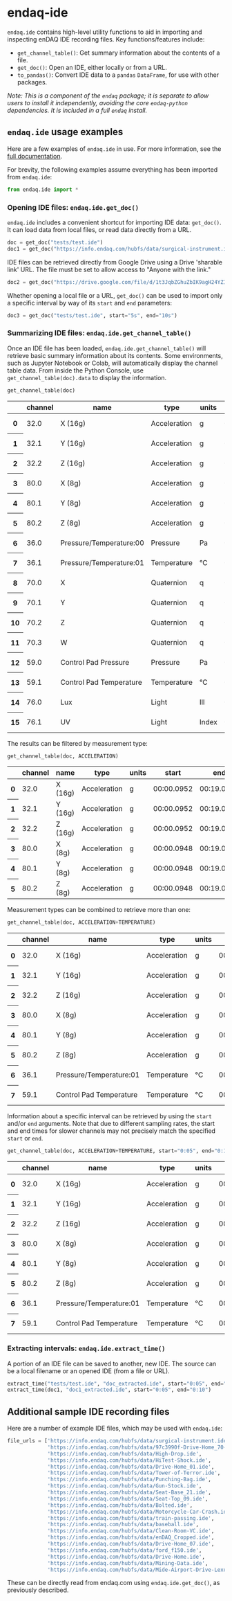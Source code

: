 # endaq-ide

`endaq.ide` contains high-level utility functions to aid in importing and inspecting enDAQ IDE recording files. Key functions/features include:

* `get_channel_table()`: Get summary information about the contents of a file.
* `get_doc()`: Open an IDE, either locally or from a URL.
* `to_pandas()`: Convert IDE data to a `pandas` `DataFrame`, for use with other packages.

*Note: This is a component of the `endaq` package; it is separate to allow users to install it independently, avoiding the core `endaq-python` dependencies. It is included in a full `endaq` install.*

## `endaq.ide` usage examples
Here are a few examples of `endaq.ide` in use. For more information, see the [full documentation]().

For brevity, the following examples assume everything has been imported from `endaq.ide`:
```python
from endaq.ide import *
```

### Opening IDE files: `endaq.ide.get_doc()`
`endaq.ide` includes a convenient shortcut for importing IDE data: `get_doc()`. It can load data from local files, or read data directly from a URL.


```python
doc = get_doc("tests/test.ide")
doc1 = get_doc("https://info.endaq.com/hubfs/data/surgical-instrument.ide")
```

IDE files can be retrieved directly from Google Drive using a Drive 'sharable link' URL. The file must be set to allow access to "Anyone with the link."


```python
doc2 = get_doc("https://drive.google.com/file/d/1t3JqbZGhuZbIK9agH24YZIdVE26-NOF5/view?usp=sharing")
```

Whether opening a local file or a URL, `get_doc()` can be used to import only a specific interval by way of its `start` and `end` parameters:


```python
doc3 = get_doc("tests/test.ide", start="5s", end="10s")
```

### Summarizing IDE files: `endaq.ide.get_channel_table()`
Once an IDE file has been loaded, `endaq.ide.get_channel_table()` will retrieve basic summary information about its contents.
Some environments, such as Jupyter Notebook or Colab, will automatically display the channel table data. From inside the
Python Console, use `get_channel_table(doc).data` to display the information.


```python
get_channel_table(doc)
```

<table id="T_d2cbb_">
  <thead>
    <tr>
      <th class="blank level0" >&nbsp;</th>
      <th class="col_heading level0 col0" >channel</th>
      <th class="col_heading level0 col1" >name</th>
      <th class="col_heading level0 col2" >type</th>
      <th class="col_heading level0 col3" >units</th>
      <th class="col_heading level0 col4" >start</th>
      <th class="col_heading level0 col5" >end</th>
      <th class="col_heading level0 col6" >duration</th>
      <th class="col_heading level0 col7" >samples</th>
      <th class="col_heading level0 col8" >rate</th>
    </tr>
  </thead>
  <tbody>
    <tr>
      <th id="T_d2cbb_level0_row0" class="row_heading level0 row0" >0</th>
      <td id="T_d2cbb_row0_col0" class="data row0 col0" >32.0</td>
      <td id="T_d2cbb_row0_col1" class="data row0 col1" >X (16g)</td>
      <td id="T_d2cbb_row0_col2" class="data row0 col2" >Acceleration</td>
      <td id="T_d2cbb_row0_col3" class="data row0 col3" >g</td>
      <td id="T_d2cbb_row0_col4" class="data row0 col4" >00:00.0952</td>
      <td id="T_d2cbb_row0_col5" class="data row0 col5" >00:19.0012</td>
      <td id="T_d2cbb_row0_col6" class="data row0 col6" >00:18.0059</td>
      <td id="T_d2cbb_row0_col7" class="data row0 col7" >7113</td>
      <td id="T_d2cbb_row0_col8" class="data row0 col8" >393.86 Hz</td>
    </tr>
    <tr>
      <th id="T_d2cbb_level0_row1" class="row_heading level0 row1" >1</th>
      <td id="T_d2cbb_row1_col0" class="data row1 col0" >32.1</td>
      <td id="T_d2cbb_row1_col1" class="data row1 col1" >Y (16g)</td>
      <td id="T_d2cbb_row1_col2" class="data row1 col2" >Acceleration</td>
      <td id="T_d2cbb_row1_col3" class="data row1 col3" >g</td>
      <td id="T_d2cbb_row1_col4" class="data row1 col4" >00:00.0952</td>
      <td id="T_d2cbb_row1_col5" class="data row1 col5" >00:19.0012</td>
      <td id="T_d2cbb_row1_col6" class="data row1 col6" >00:18.0059</td>
      <td id="T_d2cbb_row1_col7" class="data row1 col7" >7113</td>
      <td id="T_d2cbb_row1_col8" class="data row1 col8" >393.86 Hz</td>
    </tr>
    <tr>
      <th id="T_d2cbb_level0_row2" class="row_heading level0 row2" >2</th>
      <td id="T_d2cbb_row2_col0" class="data row2 col0" >32.2</td>
      <td id="T_d2cbb_row2_col1" class="data row2 col1" >Z (16g)</td>
      <td id="T_d2cbb_row2_col2" class="data row2 col2" >Acceleration</td>
      <td id="T_d2cbb_row2_col3" class="data row2 col3" >g</td>
      <td id="T_d2cbb_row2_col4" class="data row2 col4" >00:00.0952</td>
      <td id="T_d2cbb_row2_col5" class="data row2 col5" >00:19.0012</td>
      <td id="T_d2cbb_row2_col6" class="data row2 col6" >00:18.0059</td>
      <td id="T_d2cbb_row2_col7" class="data row2 col7" >7113</td>
      <td id="T_d2cbb_row2_col8" class="data row2 col8" >393.86 Hz</td>
    </tr>
    <tr>
      <th id="T_d2cbb_level0_row3" class="row_heading level0 row3" >3</th>
      <td id="T_d2cbb_row3_col0" class="data row3 col0" >80.0</td>
      <td id="T_d2cbb_row3_col1" class="data row3 col1" >X (8g)</td>
      <td id="T_d2cbb_row3_col2" class="data row3 col2" >Acceleration</td>
      <td id="T_d2cbb_row3_col3" class="data row3 col3" >g</td>
      <td id="T_d2cbb_row3_col4" class="data row3 col4" >00:00.0948</td>
      <td id="T_d2cbb_row3_col5" class="data row3 col5" >00:19.0013</td>
      <td id="T_d2cbb_row3_col6" class="data row3 col6" >00:18.0064</td>
      <td id="T_d2cbb_row3_col7" class="data row3 col7" >9070</td>
      <td id="T_d2cbb_row3_col8" class="data row3 col8" >502.09 Hz</td>
    </tr>
    <tr>
      <th id="T_d2cbb_level0_row4" class="row_heading level0 row4" >4</th>
      <td id="T_d2cbb_row4_col0" class="data row4 col0" >80.1</td>
      <td id="T_d2cbb_row4_col1" class="data row4 col1" >Y (8g)</td>
      <td id="T_d2cbb_row4_col2" class="data row4 col2" >Acceleration</td>
      <td id="T_d2cbb_row4_col3" class="data row4 col3" >g</td>
      <td id="T_d2cbb_row4_col4" class="data row4 col4" >00:00.0948</td>
      <td id="T_d2cbb_row4_col5" class="data row4 col5" >00:19.0013</td>
      <td id="T_d2cbb_row4_col6" class="data row4 col6" >00:18.0064</td>
      <td id="T_d2cbb_row4_col7" class="data row4 col7" >9070</td>
      <td id="T_d2cbb_row4_col8" class="data row4 col8" >502.09 Hz</td>
    </tr>
    <tr>
      <th id="T_d2cbb_level0_row5" class="row_heading level0 row5" >5</th>
      <td id="T_d2cbb_row5_col0" class="data row5 col0" >80.2</td>
      <td id="T_d2cbb_row5_col1" class="data row5 col1" >Z (8g)</td>
      <td id="T_d2cbb_row5_col2" class="data row5 col2" >Acceleration</td>
      <td id="T_d2cbb_row5_col3" class="data row5 col3" >g</td>
      <td id="T_d2cbb_row5_col4" class="data row5 col4" >00:00.0948</td>
      <td id="T_d2cbb_row5_col5" class="data row5 col5" >00:19.0013</td>
      <td id="T_d2cbb_row5_col6" class="data row5 col6" >00:18.0064</td>
      <td id="T_d2cbb_row5_col7" class="data row5 col7" >9070</td>
      <td id="T_d2cbb_row5_col8" class="data row5 col8" >502.09 Hz</td>
    </tr>
    <tr>
      <th id="T_d2cbb_level0_row6" class="row_heading level0 row6" >6</th>
      <td id="T_d2cbb_row6_col0" class="data row6 col0" >36.0</td>
      <td id="T_d2cbb_row6_col1" class="data row6 col1" >Pressure/Temperature:00</td>
      <td id="T_d2cbb_row6_col2" class="data row6 col2" >Pressure</td>
      <td id="T_d2cbb_row6_col3" class="data row6 col3" >Pa</td>
      <td id="T_d2cbb_row6_col4" class="data row6 col4" >00:00.0945</td>
      <td id="T_d2cbb_row6_col5" class="data row6 col5" >00:19.0175</td>
      <td id="T_d2cbb_row6_col6" class="data row6 col6" >00:18.0230</td>
      <td id="T_d2cbb_row6_col7" class="data row6 col7" >20</td>
      <td id="T_d2cbb_row6_col8" class="data row6 col8" >1.10 Hz</td>
    </tr>
    <tr>
      <th id="T_d2cbb_level0_row7" class="row_heading level0 row7" >7</th>
      <td id="T_d2cbb_row7_col0" class="data row7 col0" >36.1</td>
      <td id="T_d2cbb_row7_col1" class="data row7 col1" >Pressure/Temperature:01</td>
      <td id="T_d2cbb_row7_col2" class="data row7 col2" >Temperature</td>
      <td id="T_d2cbb_row7_col3" class="data row7 col3" >°C</td>
      <td id="T_d2cbb_row7_col4" class="data row7 col4" >00:00.0945</td>
      <td id="T_d2cbb_row7_col5" class="data row7 col5" >00:19.0175</td>
      <td id="T_d2cbb_row7_col6" class="data row7 col6" >00:18.0230</td>
      <td id="T_d2cbb_row7_col7" class="data row7 col7" >20</td>
      <td id="T_d2cbb_row7_col8" class="data row7 col8" >1.10 Hz</td>
    </tr>
    <tr>
      <th id="T_d2cbb_level0_row8" class="row_heading level0 row8" >8</th>
      <td id="T_d2cbb_row8_col0" class="data row8 col0" >70.0</td>
      <td id="T_d2cbb_row8_col1" class="data row8 col1" >X</td>
      <td id="T_d2cbb_row8_col2" class="data row8 col2" >Quaternion</td>
      <td id="T_d2cbb_row8_col3" class="data row8 col3" >q</td>
      <td id="T_d2cbb_row8_col4" class="data row8 col4" >00:01.0132</td>
      <td id="T_d2cbb_row8_col5" class="data row8 col5" >00:18.0954</td>
      <td id="T_d2cbb_row8_col6" class="data row8 col6" >00:17.0821</td>
      <td id="T_d2cbb_row8_col7" class="data row8 col7" >1755</td>
      <td id="T_d2cbb_row8_col8" class="data row8 col8" >98.47 Hz</td>
    </tr>
    <tr>
      <th id="T_d2cbb_level0_row9" class="row_heading level0 row9" >9</th>
      <td id="T_d2cbb_row9_col0" class="data row9 col0" >70.1</td>
      <td id="T_d2cbb_row9_col1" class="data row9 col1" >Y</td>
      <td id="T_d2cbb_row9_col2" class="data row9 col2" >Quaternion</td>
      <td id="T_d2cbb_row9_col3" class="data row9 col3" >q</td>
      <td id="T_d2cbb_row9_col4" class="data row9 col4" >00:01.0132</td>
      <td id="T_d2cbb_row9_col5" class="data row9 col5" >00:18.0954</td>
      <td id="T_d2cbb_row9_col6" class="data row9 col6" >00:17.0821</td>
      <td id="T_d2cbb_row9_col7" class="data row9 col7" >1755</td>
      <td id="T_d2cbb_row9_col8" class="data row9 col8" >98.47 Hz</td>
    </tr>
    <tr>
      <th id="T_d2cbb_level0_row10" class="row_heading level0 row10" >10</th>
      <td id="T_d2cbb_row10_col0" class="data row10 col0" >70.2</td>
      <td id="T_d2cbb_row10_col1" class="data row10 col1" >Z</td>
      <td id="T_d2cbb_row10_col2" class="data row10 col2" >Quaternion</td>
      <td id="T_d2cbb_row10_col3" class="data row10 col3" >q</td>
      <td id="T_d2cbb_row10_col4" class="data row10 col4" >00:01.0132</td>
      <td id="T_d2cbb_row10_col5" class="data row10 col5" >00:18.0954</td>
      <td id="T_d2cbb_row10_col6" class="data row10 col6" >00:17.0821</td>
      <td id="T_d2cbb_row10_col7" class="data row10 col7" >1755</td>
      <td id="T_d2cbb_row10_col8" class="data row10 col8" >98.47 Hz</td>
    </tr>
    <tr>
      <th id="T_d2cbb_level0_row11" class="row_heading level0 row11" >11</th>
      <td id="T_d2cbb_row11_col0" class="data row11 col0" >70.3</td>
      <td id="T_d2cbb_row11_col1" class="data row11 col1" >W</td>
      <td id="T_d2cbb_row11_col2" class="data row11 col2" >Quaternion</td>
      <td id="T_d2cbb_row11_col3" class="data row11 col3" >q</td>
      <td id="T_d2cbb_row11_col4" class="data row11 col4" >00:01.0132</td>
      <td id="T_d2cbb_row11_col5" class="data row11 col5" >00:18.0954</td>
      <td id="T_d2cbb_row11_col6" class="data row11 col6" >00:17.0821</td>
      <td id="T_d2cbb_row11_col7" class="data row11 col7" >1755</td>
      <td id="T_d2cbb_row11_col8" class="data row11 col8" >98.47 Hz</td>
    </tr>
    <tr>
      <th id="T_d2cbb_level0_row12" class="row_heading level0 row12" >12</th>
      <td id="T_d2cbb_row12_col0" class="data row12 col0" >59.0</td>
      <td id="T_d2cbb_row12_col1" class="data row12 col1" >Control Pad Pressure</td>
      <td id="T_d2cbb_row12_col2" class="data row12 col2" >Pressure</td>
      <td id="T_d2cbb_row12_col3" class="data row12 col3" >Pa</td>
      <td id="T_d2cbb_row12_col4" class="data row12 col4" >00:00.0979</td>
      <td id="T_d2cbb_row12_col5" class="data row12 col5" >00:18.0910</td>
      <td id="T_d2cbb_row12_col6" class="data row12 col6" >00:17.0931</td>
      <td id="T_d2cbb_row12_col7" class="data row12 col7" >180</td>
      <td id="T_d2cbb_row12_col8" class="data row12 col8" >10.04 Hz</td>
    </tr>
    <tr>
      <th id="T_d2cbb_level0_row13" class="row_heading level0 row13" >13</th>
      <td id="T_d2cbb_row13_col0" class="data row13 col0" >59.1</td>
      <td id="T_d2cbb_row13_col1" class="data row13 col1" >Control Pad Temperature</td>
      <td id="T_d2cbb_row13_col2" class="data row13 col2" >Temperature</td>
      <td id="T_d2cbb_row13_col3" class="data row13 col3" >°C</td>
      <td id="T_d2cbb_row13_col4" class="data row13 col4" >00:00.0979</td>
      <td id="T_d2cbb_row13_col5" class="data row13 col5" >00:18.0910</td>
      <td id="T_d2cbb_row13_col6" class="data row13 col6" >00:17.0931</td>
      <td id="T_d2cbb_row13_col7" class="data row13 col7" >180</td>
      <td id="T_d2cbb_row13_col8" class="data row13 col8" >10.04 Hz</td>
    </tr>
    <tr>
      <th id="T_d2cbb_level0_row14" class="row_heading level0 row14" >14</th>
      <td id="T_d2cbb_row14_col0" class="data row14 col0" >76.0</td>
      <td id="T_d2cbb_row14_col1" class="data row14 col1" >Lux</td>
      <td id="T_d2cbb_row14_col2" class="data row14 col2" >Light</td>
      <td id="T_d2cbb_row14_col3" class="data row14 col3" >Ill</td>
      <td id="T_d2cbb_row14_col4" class="data row14 col4" >00:00.0000</td>
      <td id="T_d2cbb_row14_col5" class="data row14 col5" >00:18.0737</td>
      <td id="T_d2cbb_row14_col6" class="data row14 col6" >00:18.0737</td>
      <td id="T_d2cbb_row14_col7" class="data row14 col7" >71</td>
      <td id="T_d2cbb_row14_col8" class="data row14 col8" >3.79 Hz</td>
    </tr>
    <tr>
      <th id="T_d2cbb_level0_row15" class="row_heading level0 row15" >15</th>
      <td id="T_d2cbb_row15_col0" class="data row15 col0" >76.1</td>
      <td id="T_d2cbb_row15_col1" class="data row15 col1" >UV</td>
      <td id="T_d2cbb_row15_col2" class="data row15 col2" >Light</td>
      <td id="T_d2cbb_row15_col3" class="data row15 col3" >Index</td>
      <td id="T_d2cbb_row15_col4" class="data row15 col4" >00:00.0000</td>
      <td id="T_d2cbb_row15_col5" class="data row15 col5" >00:18.0737</td>
      <td id="T_d2cbb_row15_col6" class="data row15 col6" >00:18.0737</td>
      <td id="T_d2cbb_row15_col7" class="data row15 col7" >71</td>
      <td id="T_d2cbb_row15_col8" class="data row15 col8" >3.79 Hz</td>
    </tr>
  </tbody>
</table>




The results can be filtered by measurement type:


```python
get_channel_table(doc, ACCELERATION)
```



<table id="T_9f9cf_">
  <thead>
    <tr>
      <th class="blank level0" >&nbsp;</th>
      <th class="col_heading level0 col0" >channel</th>
      <th class="col_heading level0 col1" >name</th>
      <th class="col_heading level0 col2" >type</th>
      <th class="col_heading level0 col3" >units</th>
      <th class="col_heading level0 col4" >start</th>
      <th class="col_heading level0 col5" >end</th>
      <th class="col_heading level0 col6" >duration</th>
      <th class="col_heading level0 col7" >samples</th>
      <th class="col_heading level0 col8" >rate</th>
    </tr>
  </thead>
  <tbody>
    <tr>
      <th id="T_9f9cf_level0_row0" class="row_heading level0 row0" >0</th>
      <td id="T_9f9cf_row0_col0" class="data row0 col0" >32.0</td>
      <td id="T_9f9cf_row0_col1" class="data row0 col1" >X (16g)</td>
      <td id="T_9f9cf_row0_col2" class="data row0 col2" >Acceleration</td>
      <td id="T_9f9cf_row0_col3" class="data row0 col3" >g</td>
      <td id="T_9f9cf_row0_col4" class="data row0 col4" >00:00.0952</td>
      <td id="T_9f9cf_row0_col5" class="data row0 col5" >00:19.0012</td>
      <td id="T_9f9cf_row0_col6" class="data row0 col6" >00:18.0059</td>
      <td id="T_9f9cf_row0_col7" class="data row0 col7" >7113</td>
      <td id="T_9f9cf_row0_col8" class="data row0 col8" >393.86 Hz</td>
    </tr>
    <tr>
      <th id="T_9f9cf_level0_row1" class="row_heading level0 row1" >1</th>
      <td id="T_9f9cf_row1_col0" class="data row1 col0" >32.1</td>
      <td id="T_9f9cf_row1_col1" class="data row1 col1" >Y (16g)</td>
      <td id="T_9f9cf_row1_col2" class="data row1 col2" >Acceleration</td>
      <td id="T_9f9cf_row1_col3" class="data row1 col3" >g</td>
      <td id="T_9f9cf_row1_col4" class="data row1 col4" >00:00.0952</td>
      <td id="T_9f9cf_row1_col5" class="data row1 col5" >00:19.0012</td>
      <td id="T_9f9cf_row1_col6" class="data row1 col6" >00:18.0059</td>
      <td id="T_9f9cf_row1_col7" class="data row1 col7" >7113</td>
      <td id="T_9f9cf_row1_col8" class="data row1 col8" >393.86 Hz</td>
    </tr>
    <tr>
      <th id="T_9f9cf_level0_row2" class="row_heading level0 row2" >2</th>
      <td id="T_9f9cf_row2_col0" class="data row2 col0" >32.2</td>
      <td id="T_9f9cf_row2_col1" class="data row2 col1" >Z (16g)</td>
      <td id="T_9f9cf_row2_col2" class="data row2 col2" >Acceleration</td>
      <td id="T_9f9cf_row2_col3" class="data row2 col3" >g</td>
      <td id="T_9f9cf_row2_col4" class="data row2 col4" >00:00.0952</td>
      <td id="T_9f9cf_row2_col5" class="data row2 col5" >00:19.0012</td>
      <td id="T_9f9cf_row2_col6" class="data row2 col6" >00:18.0059</td>
      <td id="T_9f9cf_row2_col7" class="data row2 col7" >7113</td>
      <td id="T_9f9cf_row2_col8" class="data row2 col8" >393.86 Hz</td>
    </tr>
    <tr>
      <th id="T_9f9cf_level0_row3" class="row_heading level0 row3" >3</th>
      <td id="T_9f9cf_row3_col0" class="data row3 col0" >80.0</td>
      <td id="T_9f9cf_row3_col1" class="data row3 col1" >X (8g)</td>
      <td id="T_9f9cf_row3_col2" class="data row3 col2" >Acceleration</td>
      <td id="T_9f9cf_row3_col3" class="data row3 col3" >g</td>
      <td id="T_9f9cf_row3_col4" class="data row3 col4" >00:00.0948</td>
      <td id="T_9f9cf_row3_col5" class="data row3 col5" >00:19.0013</td>
      <td id="T_9f9cf_row3_col6" class="data row3 col6" >00:18.0064</td>
      <td id="T_9f9cf_row3_col7" class="data row3 col7" >9070</td>
      <td id="T_9f9cf_row3_col8" class="data row3 col8" >502.09 Hz</td>
    </tr>
    <tr>
      <th id="T_9f9cf_level0_row4" class="row_heading level0 row4" >4</th>
      <td id="T_9f9cf_row4_col0" class="data row4 col0" >80.1</td>
      <td id="T_9f9cf_row4_col1" class="data row4 col1" >Y (8g)</td>
      <td id="T_9f9cf_row4_col2" class="data row4 col2" >Acceleration</td>
      <td id="T_9f9cf_row4_col3" class="data row4 col3" >g</td>
      <td id="T_9f9cf_row4_col4" class="data row4 col4" >00:00.0948</td>
      <td id="T_9f9cf_row4_col5" class="data row4 col5" >00:19.0013</td>
      <td id="T_9f9cf_row4_col6" class="data row4 col6" >00:18.0064</td>
      <td id="T_9f9cf_row4_col7" class="data row4 col7" >9070</td>
      <td id="T_9f9cf_row4_col8" class="data row4 col8" >502.09 Hz</td>
    </tr>
    <tr>
      <th id="T_9f9cf_level0_row5" class="row_heading level0 row5" >5</th>
      <td id="T_9f9cf_row5_col0" class="data row5 col0" >80.2</td>
      <td id="T_9f9cf_row5_col1" class="data row5 col1" >Z (8g)</td>
      <td id="T_9f9cf_row5_col2" class="data row5 col2" >Acceleration</td>
      <td id="T_9f9cf_row5_col3" class="data row5 col3" >g</td>
      <td id="T_9f9cf_row5_col4" class="data row5 col4" >00:00.0948</td>
      <td id="T_9f9cf_row5_col5" class="data row5 col5" >00:19.0013</td>
      <td id="T_9f9cf_row5_col6" class="data row5 col6" >00:18.0064</td>
      <td id="T_9f9cf_row5_col7" class="data row5 col7" >9070</td>
      <td id="T_9f9cf_row5_col8" class="data row5 col8" >502.09 Hz</td>
    </tr>
  </tbody>
</table>




Measurement types can be combined to retrieve more than one:


```python
get_channel_table(doc, ACCELERATION+TEMPERATURE)
```



<table id="T_68598_">
  <thead>
    <tr>
      <th class="blank level0" >&nbsp;</th>
      <th class="col_heading level0 col0" >channel</th>
      <th class="col_heading level0 col1" >name</th>
      <th class="col_heading level0 col2" >type</th>
      <th class="col_heading level0 col3" >units</th>
      <th class="col_heading level0 col4" >start</th>
      <th class="col_heading level0 col5" >end</th>
      <th class="col_heading level0 col6" >duration</th>
      <th class="col_heading level0 col7" >samples</th>
      <th class="col_heading level0 col8" >rate</th>
    </tr>
  </thead>
  <tbody>
    <tr>
      <th id="T_68598_level0_row0" class="row_heading level0 row0" >0</th>
      <td id="T_68598_row0_col0" class="data row0 col0" >32.0</td>
      <td id="T_68598_row0_col1" class="data row0 col1" >X (16g)</td>
      <td id="T_68598_row0_col2" class="data row0 col2" >Acceleration</td>
      <td id="T_68598_row0_col3" class="data row0 col3" >g</td>
      <td id="T_68598_row0_col4" class="data row0 col4" >00:00.0952</td>
      <td id="T_68598_row0_col5" class="data row0 col5" >00:19.0012</td>
      <td id="T_68598_row0_col6" class="data row0 col6" >00:18.0059</td>
      <td id="T_68598_row0_col7" class="data row0 col7" >7113</td>
      <td id="T_68598_row0_col8" class="data row0 col8" >393.86 Hz</td>
    </tr>
    <tr>
      <th id="T_68598_level0_row1" class="row_heading level0 row1" >1</th>
      <td id="T_68598_row1_col0" class="data row1 col0" >32.1</td>
      <td id="T_68598_row1_col1" class="data row1 col1" >Y (16g)</td>
      <td id="T_68598_row1_col2" class="data row1 col2" >Acceleration</td>
      <td id="T_68598_row1_col3" class="data row1 col3" >g</td>
      <td id="T_68598_row1_col4" class="data row1 col4" >00:00.0952</td>
      <td id="T_68598_row1_col5" class="data row1 col5" >00:19.0012</td>
      <td id="T_68598_row1_col6" class="data row1 col6" >00:18.0059</td>
      <td id="T_68598_row1_col7" class="data row1 col7" >7113</td>
      <td id="T_68598_row1_col8" class="data row1 col8" >393.86 Hz</td>
    </tr>
    <tr>
      <th id="T_68598_level0_row2" class="row_heading level0 row2" >2</th>
      <td id="T_68598_row2_col0" class="data row2 col0" >32.2</td>
      <td id="T_68598_row2_col1" class="data row2 col1" >Z (16g)</td>
      <td id="T_68598_row2_col2" class="data row2 col2" >Acceleration</td>
      <td id="T_68598_row2_col3" class="data row2 col3" >g</td>
      <td id="T_68598_row2_col4" class="data row2 col4" >00:00.0952</td>
      <td id="T_68598_row2_col5" class="data row2 col5" >00:19.0012</td>
      <td id="T_68598_row2_col6" class="data row2 col6" >00:18.0059</td>
      <td id="T_68598_row2_col7" class="data row2 col7" >7113</td>
      <td id="T_68598_row2_col8" class="data row2 col8" >393.86 Hz</td>
    </tr>
    <tr>
      <th id="T_68598_level0_row3" class="row_heading level0 row3" >3</th>
      <td id="T_68598_row3_col0" class="data row3 col0" >80.0</td>
      <td id="T_68598_row3_col1" class="data row3 col1" >X (8g)</td>
      <td id="T_68598_row3_col2" class="data row3 col2" >Acceleration</td>
      <td id="T_68598_row3_col3" class="data row3 col3" >g</td>
      <td id="T_68598_row3_col4" class="data row3 col4" >00:00.0948</td>
      <td id="T_68598_row3_col5" class="data row3 col5" >00:19.0013</td>
      <td id="T_68598_row3_col6" class="data row3 col6" >00:18.0064</td>
      <td id="T_68598_row3_col7" class="data row3 col7" >9070</td>
      <td id="T_68598_row3_col8" class="data row3 col8" >502.09 Hz</td>
    </tr>
    <tr>
      <th id="T_68598_level0_row4" class="row_heading level0 row4" >4</th>
      <td id="T_68598_row4_col0" class="data row4 col0" >80.1</td>
      <td id="T_68598_row4_col1" class="data row4 col1" >Y (8g)</td>
      <td id="T_68598_row4_col2" class="data row4 col2" >Acceleration</td>
      <td id="T_68598_row4_col3" class="data row4 col3" >g</td>
      <td id="T_68598_row4_col4" class="data row4 col4" >00:00.0948</td>
      <td id="T_68598_row4_col5" class="data row4 col5" >00:19.0013</td>
      <td id="T_68598_row4_col6" class="data row4 col6" >00:18.0064</td>
      <td id="T_68598_row4_col7" class="data row4 col7" >9070</td>
      <td id="T_68598_row4_col8" class="data row4 col8" >502.09 Hz</td>
    </tr>
    <tr>
      <th id="T_68598_level0_row5" class="row_heading level0 row5" >5</th>
      <td id="T_68598_row5_col0" class="data row5 col0" >80.2</td>
      <td id="T_68598_row5_col1" class="data row5 col1" >Z (8g)</td>
      <td id="T_68598_row5_col2" class="data row5 col2" >Acceleration</td>
      <td id="T_68598_row5_col3" class="data row5 col3" >g</td>
      <td id="T_68598_row5_col4" class="data row5 col4" >00:00.0948</td>
      <td id="T_68598_row5_col5" class="data row5 col5" >00:19.0013</td>
      <td id="T_68598_row5_col6" class="data row5 col6" >00:18.0064</td>
      <td id="T_68598_row5_col7" class="data row5 col7" >9070</td>
      <td id="T_68598_row5_col8" class="data row5 col8" >502.09 Hz</td>
    </tr>
    <tr>
      <th id="T_68598_level0_row6" class="row_heading level0 row6" >6</th>
      <td id="T_68598_row6_col0" class="data row6 col0" >36.1</td>
      <td id="T_68598_row6_col1" class="data row6 col1" >Pressure/Temperature:01</td>
      <td id="T_68598_row6_col2" class="data row6 col2" >Temperature</td>
      <td id="T_68598_row6_col3" class="data row6 col3" >°C</td>
      <td id="T_68598_row6_col4" class="data row6 col4" >00:00.0945</td>
      <td id="T_68598_row6_col5" class="data row6 col5" >00:19.0175</td>
      <td id="T_68598_row6_col6" class="data row6 col6" >00:18.0230</td>
      <td id="T_68598_row6_col7" class="data row6 col7" >20</td>
      <td id="T_68598_row6_col8" class="data row6 col8" >1.10 Hz</td>
    </tr>
    <tr>
      <th id="T_68598_level0_row7" class="row_heading level0 row7" >7</th>
      <td id="T_68598_row7_col0" class="data row7 col0" >59.1</td>
      <td id="T_68598_row7_col1" class="data row7 col1" >Control Pad Temperature</td>
      <td id="T_68598_row7_col2" class="data row7 col2" >Temperature</td>
      <td id="T_68598_row7_col3" class="data row7 col3" >°C</td>
      <td id="T_68598_row7_col4" class="data row7 col4" >00:00.0979</td>
      <td id="T_68598_row7_col5" class="data row7 col5" >00:18.0910</td>
      <td id="T_68598_row7_col6" class="data row7 col6" >00:17.0931</td>
      <td id="T_68598_row7_col7" class="data row7 col7" >180</td>
      <td id="T_68598_row7_col8" class="data row7 col8" >10.04 Hz</td>
    </tr>
  </tbody>
</table>




Information about a specific interval can be retrieved by using the `start` and/or `end` arguments. Note that due to different sampling rates, the start and end times for slower channels may not precisely match the specified `start` or `end`.


```python
get_channel_table(doc, ACCELERATION+TEMPERATURE, start="0:05", end="0:10")
```




<table id="T_6ade9_">
  <thead>
    <tr>
      <th class="blank level0" >&nbsp;</th>
      <th class="col_heading level0 col0" >channel</th>
      <th class="col_heading level0 col1" >name</th>
      <th class="col_heading level0 col2" >type</th>
      <th class="col_heading level0 col3" >units</th>
      <th class="col_heading level0 col4" >start</th>
      <th class="col_heading level0 col5" >end</th>
      <th class="col_heading level0 col6" >duration</th>
      <th class="col_heading level0 col7" >samples</th>
      <th class="col_heading level0 col8" >rate</th>
    </tr>
  </thead>
  <tbody>
    <tr>
      <th id="T_6ade9_level0_row0" class="row_heading level0 row0" >0</th>
      <td id="T_6ade9_row0_col0" class="data row0 col0" >32.0</td>
      <td id="T_6ade9_row0_col1" class="data row0 col1" >X (16g)</td>
      <td id="T_6ade9_row0_col2" class="data row0 col2" >Acceleration</td>
      <td id="T_6ade9_row0_col3" class="data row0 col3" >g</td>
      <td id="T_6ade9_row0_col4" class="data row0 col4" >00:05.0000</td>
      <td id="T_6ade9_row0_col5" class="data row0 col5" >00:10.0001</td>
      <td id="T_6ade9_row0_col6" class="data row0 col6" >00:05.0000</td>
      <td id="T_6ade9_row0_col7" class="data row0 col7" >1969</td>
      <td id="T_6ade9_row0_col8" class="data row0 col8" >393.75 Hz</td>
    </tr>
    <tr>
      <th id="T_6ade9_level0_row1" class="row_heading level0 row1" >1</th>
      <td id="T_6ade9_row1_col0" class="data row1 col0" >32.1</td>
      <td id="T_6ade9_row1_col1" class="data row1 col1" >Y (16g)</td>
      <td id="T_6ade9_row1_col2" class="data row1 col2" >Acceleration</td>
      <td id="T_6ade9_row1_col3" class="data row1 col3" >g</td>
      <td id="T_6ade9_row1_col4" class="data row1 col4" >00:05.0000</td>
      <td id="T_6ade9_row1_col5" class="data row1 col5" >00:10.0001</td>
      <td id="T_6ade9_row1_col6" class="data row1 col6" >00:05.0000</td>
      <td id="T_6ade9_row1_col7" class="data row1 col7" >1969</td>
      <td id="T_6ade9_row1_col8" class="data row1 col8" >393.75 Hz</td>
    </tr>
    <tr>
      <th id="T_6ade9_level0_row2" class="row_heading level0 row2" >2</th>
      <td id="T_6ade9_row2_col0" class="data row2 col0" >32.2</td>
      <td id="T_6ade9_row2_col1" class="data row2 col1" >Z (16g)</td>
      <td id="T_6ade9_row2_col2" class="data row2 col2" >Acceleration</td>
      <td id="T_6ade9_row2_col3" class="data row2 col3" >g</td>
      <td id="T_6ade9_row2_col4" class="data row2 col4" >00:05.0000</td>
      <td id="T_6ade9_row2_col5" class="data row2 col5" >00:10.0001</td>
      <td id="T_6ade9_row2_col6" class="data row2 col6" >00:05.0000</td>
      <td id="T_6ade9_row2_col7" class="data row2 col7" >1969</td>
      <td id="T_6ade9_row2_col8" class="data row2 col8" >393.75 Hz</td>
    </tr>
    <tr>
      <th id="T_6ade9_level0_row3" class="row_heading level0 row3" >3</th>
      <td id="T_6ade9_row3_col0" class="data row3 col0" >80.0</td>
      <td id="T_6ade9_row3_col1" class="data row3 col1" >X (8g)</td>
      <td id="T_6ade9_row3_col2" class="data row3 col2" >Acceleration</td>
      <td id="T_6ade9_row3_col3" class="data row3 col3" >g</td>
      <td id="T_6ade9_row3_col4" class="data row3 col4" >00:05.0000</td>
      <td id="T_6ade9_row3_col5" class="data row3 col5" >00:10.0001</td>
      <td id="T_6ade9_row3_col6" class="data row3 col6" >00:05.0000</td>
      <td id="T_6ade9_row3_col7" class="data row3 col7" >2510</td>
      <td id="T_6ade9_row3_col8" class="data row3 col8" >501.98 Hz</td>
    </tr>
    <tr>
      <th id="T_6ade9_level0_row4" class="row_heading level0 row4" >4</th>
      <td id="T_6ade9_row4_col0" class="data row4 col0" >80.1</td>
      <td id="T_6ade9_row4_col1" class="data row4 col1" >Y (8g)</td>
      <td id="T_6ade9_row4_col2" class="data row4 col2" >Acceleration</td>
      <td id="T_6ade9_row4_col3" class="data row4 col3" >g</td>
      <td id="T_6ade9_row4_col4" class="data row4 col4" >00:05.0000</td>
      <td id="T_6ade9_row4_col5" class="data row4 col5" >00:10.0001</td>
      <td id="T_6ade9_row4_col6" class="data row4 col6" >00:05.0000</td>
      <td id="T_6ade9_row4_col7" class="data row4 col7" >2510</td>
      <td id="T_6ade9_row4_col8" class="data row4 col8" >501.98 Hz</td>
    </tr>
    <tr>
      <th id="T_6ade9_level0_row5" class="row_heading level0 row5" >5</th>
      <td id="T_6ade9_row5_col0" class="data row5 col0" >80.2</td>
      <td id="T_6ade9_row5_col1" class="data row5 col1" >Z (8g)</td>
      <td id="T_6ade9_row5_col2" class="data row5 col2" >Acceleration</td>
      <td id="T_6ade9_row5_col3" class="data row5 col3" >g</td>
      <td id="T_6ade9_row5_col4" class="data row5 col4" >00:05.0000</td>
      <td id="T_6ade9_row5_col5" class="data row5 col5" >00:10.0001</td>
      <td id="T_6ade9_row5_col6" class="data row5 col6" >00:05.0000</td>
      <td id="T_6ade9_row5_col7" class="data row5 col7" >2510</td>
      <td id="T_6ade9_row5_col8" class="data row5 col8" >501.98 Hz</td>
    </tr>
    <tr>
      <th id="T_6ade9_level0_row6" class="row_heading level0 row6" >6</th>
      <td id="T_6ade9_row6_col0" class="data row6 col0" >36.1</td>
      <td id="T_6ade9_row6_col1" class="data row6 col1" >Pressure/Temperature:01</td>
      <td id="T_6ade9_row6_col2" class="data row6 col2" >Temperature</td>
      <td id="T_6ade9_row6_col3" class="data row6 col3" >°C</td>
      <td id="T_6ade9_row6_col4" class="data row6 col4" >00:04.0954</td>
      <td id="T_6ade9_row6_col5" class="data row6 col5" >00:10.0966</td>
      <td id="T_6ade9_row6_col6" class="data row6 col6" >00:06.0011</td>
      <td id="T_6ade9_row6_col7" class="data row6 col7" >6</td>
      <td id="T_6ade9_row6_col8" class="data row6 col8" >1.00 Hz</td>
    </tr>
    <tr>
      <th id="T_6ade9_level0_row7" class="row_heading level0 row7" >7</th>
      <td id="T_6ade9_row7_col0" class="data row7 col0" >59.1</td>
      <td id="T_6ade9_row7_col1" class="data row7 col1" >Control Pad Temperature</td>
      <td id="T_6ade9_row7_col2" class="data row7 col2" >Temperature</td>
      <td id="T_6ade9_row7_col3" class="data row7 col3" >°C</td>
      <td id="T_6ade9_row7_col4" class="data row7 col4" >00:05.0086</td>
      <td id="T_6ade9_row7_col5" class="data row7 col5" >00:10.0095</td>
      <td id="T_6ade9_row7_col6" class="data row7 col6" >00:05.0008</td>
      <td id="T_6ade9_row7_col7" class="data row7 col7" >50</td>
      <td id="T_6ade9_row7_col8" class="data row7 col8" >9.98 Hz</td>
    </tr>
  </tbody>
</table>


### Extracting intervals: `endaq.ide.extract_time()`
A portion of an IDE file can be saved to another, new IDE. The source can be a local filename or an opened IDE (from a file or URL).


```python
extract_time("tests/test.ide", "doc_extracted.ide", start="0:05", end="0:10")
extract_time(doc1, "doc1_extracted.ide", start="0:05", end="0:10")
```

## Additional sample IDE recording files
Here are a number of example IDE files, which may be used with `endaq.ide`:


```python
file_urls = ['https://info.endaq.com/hubfs/data/surgical-instrument.ide', 
             'https://info.endaq.com/hubfs/data/97c3990f-Drive-Home_70-1616632444.ide', 
             'https://info.endaq.com/hubfs/data/High-Drop.ide',
             'https://info.endaq.com/hubfs/data/HiTest-Shock.ide', 
             'https://info.endaq.com/hubfs/data/Drive-Home_01.ide', 
             'https://info.endaq.com/hubfs/data/Tower-of-Terror.ide',
             'https://info.endaq.com/hubfs/data/Punching-Bag.ide', 
             'https://info.endaq.com/hubfs/data/Gun-Stock.ide',
             'https://info.endaq.com/hubfs/data/Seat-Base_21.ide',
             'https://info.endaq.com/hubfs/data/Seat-Top_09.ide', 
             'https://info.endaq.com/hubfs/data/Bolted.ide',
             'https://info.endaq.com/hubfs/data/Motorcycle-Car-Crash.ide', 
             'https://info.endaq.com/hubfs/data/train-passing.ide', 
             'https://info.endaq.com/hubfs/data/baseball.ide',
             'https://info.endaq.com/hubfs/data/Clean-Room-VC.ide',
             'https://info.endaq.com/hubfs/data/enDAQ_Cropped.ide',
             'https://info.endaq.com/hubfs/data/Drive-Home_07.ide',
             'https://info.endaq.com/hubfs/data/ford_f150.ide',
             'https://info.endaq.com/hubfs/data/Drive-Home.ide',
             'https://info.endaq.com/hubfs/data/Mining-Data.ide',
             'https://info.endaq.com/hubfs/data/Mide-Airport-Drive-Lexus-Hybrid-Dash-W8.ide'] 
```
These can be directly read from endaq.com using `endaq.ide.get_doc()`, as previously described.
